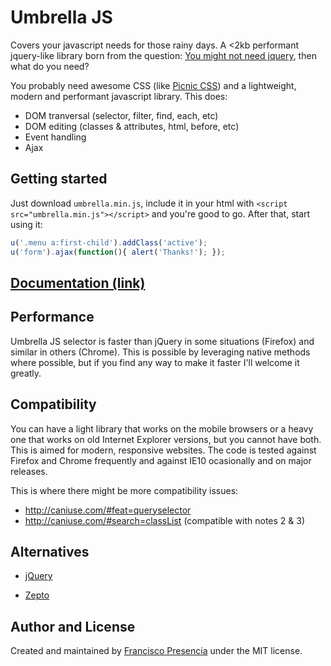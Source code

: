 # Umbrella JS

Covers your javascript needs for those rainy days. A <2kb performant jquery-like library born from the question: [You might not need jquery](http://youmightnotneedjquery.com/), then what do you need?

You probably need awesome CSS (like [Picnic CSS](http://picnicss.com/)) and a lightweight, modern and performant javascript library. This does:

- DOM tranversal (selector, filter, find, each, etc)
- DOM editing (classes & attributes, html, before, etc)
- Event handling
- Ajax


## Getting started

Just download `umbrella.min.js`, include it in your html with `<script src="umbrella.min.js"></script>` and you're good to go. After that, start using it:

```js
u('.menu a:first-child').addClass('active');
u('form').ajax(function(){ alert('Thanks!'); });
```


## [Documentation (link)](documentation.md)


## Performance

Umbrella JS selector is faster than jQuery in some situations (Firefox) and similar in others (Chrome). This is possible by leveraging native methods where possible, but if you find any way to make it faster I'll welcome it greatly.


## Compatibility

You can have a light library that works on the mobile browsers or a heavy one that works on old Internet Explorer versions, but you cannot have both. This is aimed for modern, responsive websites. The code is tested against Firefox and Chrome frequently and against IE10 ocasionally and on major releases.

This is where there might be more compatibility issues:
- http://caniuse.com/#feat=queryselector
- http://caniuse.com/#search=classList (compatible with notes 2 & 3)


## Alternatives

- [jQuery](https://jquery.com/)

- [Zepto](http://zeptojs.com/) 


## Author and License

Created and maintained by [Francisco Presencia](https://github.com/FranciscoP) under the MIT license.